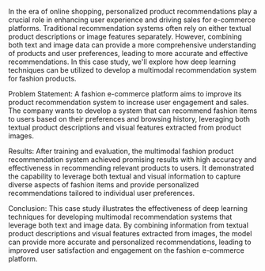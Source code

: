 In the era of online shopping, personalized product recommendations play a crucial role in
enhancing user experience and driving sales for e-commerce platforms. Traditional
recommendation systems often rely on either textual product descriptions or image features
separately. However, combining both text and image data can provide a more comprehensive
understanding of products and user preferences, leading to more accurate and effective
recommendations. In this case study, we&#39;ll explore how deep learning techniques can be utilized
to develop a multimodal recommendation system for fashion products.


Problem Statement:
A fashion e-commerce platform aims to improve its product recommendation system to increase
user engagement and sales. The company wants to develop a system that can recommend fashion
items to users based on their preferences and browsing history, leveraging both textual product
descriptions and visual features extracted from product images.

Results:
After training and evaluation, the multimodal fashion product recommendation system achieved
promising results with high accuracy and effectiveness in recommending relevant products to
users. It demonstrated the capability to leverage both textual and visual information to capture
diverse aspects of fashion items and provide personalized recommendations tailored to
individual user preferences.


Conclusion:
This case study illustrates the effectiveness of deep learning techniques for developing
multimodal recommendation systems that leverage both text and image data. By combining
information from textual product descriptions and visual features extracted from images, the
model can provide more accurate and personalized recommendations, leading to improved user
satisfaction and engagement on the fashion e-commerce platform.
